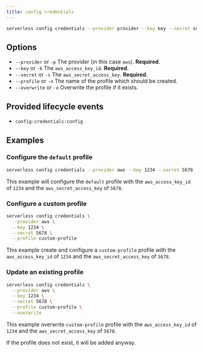 ```yaml
---
title: config credentials
---
```


```bash
serverless config credentials --provider provider --key key --secret secret
```

## Options

- `--provider` or `-p` The provider (in this case `aws`). **Required**.
- `--key` or `-k` The `aws_access_key_id`. **Required**.
- `--secret` or `-s` The `aws_secret_access_key`. **Required**.
- `--profile` or `-n` The name of the profile which should be created.
- `--overwrite` or `-o` Overwrite the profile if it exists.

## Provided lifecycle events

- `config:credentials:config`

## Examples

### Configure the `default` profile

```bash
serverless config credentials --provider aws --key 1234 --secret 5678
```

This example will configure the `default` profile with the `aws_access_key_id` of `1234` and the `aws_secret_access_key` of `5678`.

### Configure a custom profile

```bash
serverless config credentials \
  --provider aws \
  --key 1234 \
  --secret 5678 \
  --profile custom-profile
```

This example create and configure a `custom-profile` profile with the `aws_access_key_id` of `1234` and the `aws_secret_access_key` of `5678`.

### Update an existing profile

```bash
serverless config credentials \
  --provider aws \
  --key 1234 \
  --secret 5678 \
  --profile custom-profile \
  --overwrite
```

This example overwrite `custom-profile` profile with the `aws_access_key_id` of `1234` and the `aws_secret_access_key` of `5678`.

If the profile does not exist, it will be added anyway.
